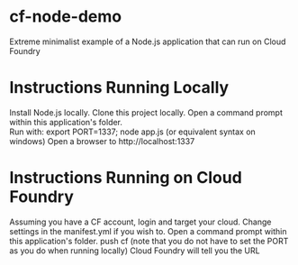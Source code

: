 cf-node-demo
============

Extreme minimalist example of a Node.js application that can run on Cloud Foundry

Instructions Running Locally
============
Install Node.js locally.
Clone this project locally.
Open a command prompt within this application's folder.  
Run with: export PORT=1337; node app.js (or equivalent syntax on windows)
Open a browser to http://localhost:1337

Instructions Running on Cloud Foundry
=========================
Assuming you have a CF account, login and target your cloud.
Change settings in the manifest.yml if you wish to.
Open a command prompt within this application's folder.
push cf
(note that you do not have to set the PORT as you do when running locally)
Cloud Foundry will tell you the URL

